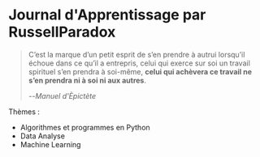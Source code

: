 # Journal d'Apprentissage par RussellParadox
> C’est la marque d’un petit esprit de s’en prendre à autrui
lorsqu’il échoue dans ce qu’il a entrepris, celui qui exerce sur soi un travail
spirituel s’en prendra à soi-même, **celui qui achèvera ce travail ne s’en
prendra ni à soi ni aux autres**.
> 
> --*Manuel d'Èpictète*

Thèmes :
*  Algorithmes et programmes en Python
*  Data Analyse
*  Machine Learning
